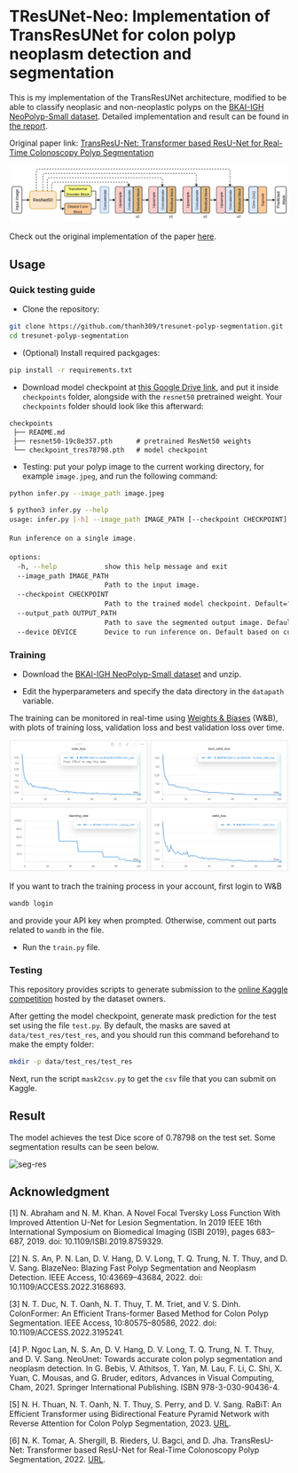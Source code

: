 # TResUNet-Neo: Implementation of TransResUNet for colon polyp neoplasm detection and segmentation

This is my implementation of the TransResUNet architecture, modified to be able to classify neoplasic and non-neoplastic polyps on the [BKAI-IGH NeoPolyp-Small dataset](https://www.kaggle.com/competitions/bkai-igh-neopolyp/data). Detailed implementation and result can be found in [the report](report_compressed.pdf).

Original paper link: [TransResU-Net: Transformer based ResU-Net for Real-Time Colonoscopy Polyp Segmentation](https://arxiv.org/pdf/2206.08985.pdf)

![block-diagram](img/block-diagram.jpg)

Check out the original implementation of the paper [here](https://github.com/nikhilroxtomar/TransResUNet).

## Usage

### Quick testing guide

* Clone the repository:

```bash
git clone https://github.com/thanh309/tresunet-polyp-segmentation.git
cd tresunet-polyp-segmentation
```

* (Optional) Install required packgages:

```bash
pip install -r requirements.txt
```

* Download model checkpoint at [this Google Drive link](https://drive.google.com/file/d/19G2pwZO8OfPHYrXLP-2Qi8VtBDtA82NE/view?usp=sharing), and put it inside `checkpoints` folder, alongside with the `resnet50` pretrained weight. Your `checkpoints` folder should look like this afterward:

```text
checkpoints
 ├── README.md
 ├── resnet50-19c8e357.pth      # pretrained ResNet50 weights
 └── checkpoint_tres78798.pth   # model checkpoint
```

* Testing: put your polyp image to the current working directory, for example `image.jpeg`, and run the following command:

```bash
python infer.py --image_path image.jpeg
```

```bash
$ python3 infer.py --help
usage: infer.py [-h] --image_path IMAGE_PATH [--checkpoint CHECKPOINT] [--output_path OUTPUT_PATH] [--device DEVICE]

Run inference on a single image.

options:
  -h, --help            show this help message and exit
  --image_path IMAGE_PATH
                        Path to the input image.
  --checkpoint CHECKPOINT
                        Path to the trained model checkpoint. Default="checkpoints/checkpoint_tres78798.pth"
  --output_path OUTPUT_PATH
                        Path to save the segmented output image. Default="output.png"
  --device DEVICE       Device to run inference on. Default based on cuda availability
```

### Training

* Download the [BKAI-IGH NeoPolyp-Small dataset](https://www.kaggle.com/competitions/bkai-igh-neopolyp/data) and unzip.

* Edit the hyperparameters and specify the data directory in the `datapath` variable.

The training can be monitored in real-time using [Weights & Biases](https://wandb.ai/) (W&B), with plots of training loss, validation loss and best validation loss over time.

![run-res](img/run-res.png)

If you want to trach the training process in your account, first login to W&B

```bash
wandb login
```

and provide your API key when prompted. Otherwise, comment out parts related to `wandb` in the file.

* Run the `train.py` file.

### Testing

This repository provides scripts to generate submission to the [online Kaggle competition](https://www.kaggle.com/competitions/bkai-igh-neopolyp) hosted by the dataset owners.

After getting the model checkpoint, generate mask prediction for the test set using the file `test.py`. By default, the masks are saved at `data/test_res/test_res`, and you should run this command beforehand to make the empty folder:

```bash
mkdir -p data/test_res/test_res
```

Next, run the script `mask2csv.py` to get the `csv` file that you can submit on Kaggle.

## Result

The model achieves the test Dice score of 0.78798 on the test set. Some segmentation results can be seen below.

![seg-res](img/seg-res.png)

## Acknowledgment

[1] N. Abraham and N. M. Khan. A Novel Focal Tversky Loss Function With Improved Attention U-Net for Lesion Segmentation. In 2019 IEEE 16th International Symposium on Biomedical Imaging (ISBI 2019), pages 683–687, 2019. doi: 10.1109/ISBI.2019.8759329.

[2] N. S. An, P. N. Lan, D. V. Hang, D. V. Long, T. Q. Trung, N. T. Thuy, and D. V. Sang. BlazeNeo: Blazing Fast Polyp Segmentation and Neoplasm Detection. IEEE Access, 10:43669–43684, 2022. doi: 10.1109/ACCESS.2022.3168693.

[3] N. T. Duc, N. T. Oanh, N. T. Thuy, T. M. Triet, and V. S. Dinh. ColonFormer: An Efficient Trans-former Based Method for Colon Polyp Segmentation. IEEE Access, 10:80575–80586, 2022. doi: 10.1109/ACCESS.2022.3195241.

[4] P. Ngoc Lan, N. S. An, D. V. Hang, D. V. Long, T. Q. Trung, N. T. Thuy, and D. V. Sang. NeoUnet: Towards accurate colon polyp segmentation and neoplasm detection. In G. Bebis, V. Athitsos, T. Yan, M. Lau, F. Li, C. Shi, X. Yuan, C. Mousas, and G. Bruder, editors, Advances in Visual Computing, Cham, 2021. Springer International Publishing. ISBN 978-3-030-90436-4.

[5] N. H. Thuan, N. T. Oanh, N. T. Thuy, S. Perry, and D. V. Sang. RaBiT: An Efficient Transformer using Bidirectional Feature Pyramid Network with Reverse Attention for Colon Polyp Segmentation, 2023. [URL](https://arxiv.org/abs/2307.06420).

[6] N. K. Tomar, A. Shergill, B. Rieders, U. Bagci, and D. Jha. TransResU-Net: Transformer based ResU-Net for Real-Time Colonoscopy Polyp Segmentation, 2022. [URL](https://arxiv.org/abs/2206.08985).
